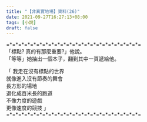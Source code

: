 ```yaml
---
title: "【非真實地場】資料(26)"
date: 2021-09-27T16:27:13+08:00
tags: [小說]
draft: false
---
```


=\*=\*=\*=\*=\*=\*=\*=\*=\*=\*=\*=\*=\*=\*=\*=\*=\*=\*=\*=\*=\*=\*=  
「標點? 真的有那麼重要?」他說。  
 「等等」她抽出一個本子，翻到其中一頁遞給他。  
 
「 我走在沒有標點的世界  
   就像進入沒有節奏的舞會  
   長方形的場地  
   退化成百米長的跑道  
   不像力度的遊戲  
   更像速度的競技 」  
=\*=\*=\*=\*=\*=\*=\*=\*=\*=\*=\*=\*=\*=\*=\*=\*=\*=\*=\*=\*=\*=\*=  